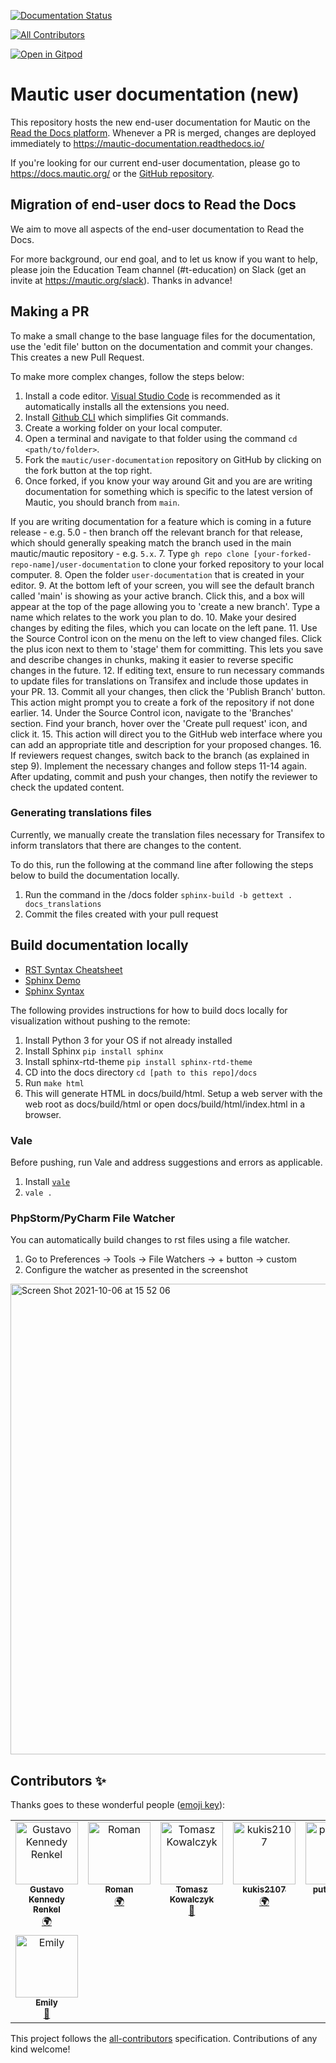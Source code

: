 [![Documentation Status][RTD badge URL]][RTD URL]
<!-- ALL-CONTRIBUTORS-BADGE:START - Do not remove or modify this section -->
[![All Contributors](https://img.shields.io/badge/all_contributors-8-orange.svg?style=flat-square)](#contributors-)
<!-- ALL-CONTRIBUTORS-BADGE:END -->

[![Open in Gitpod](https://gitpod.io/button/open-in-gitpod.svg)](https://gitpod.io/#https://github.com/mautic/user-documentation)

# Mautic user documentation (new)

This repository hosts the new end-user documentation for Mautic on the [Read the Docs platform][ReadTheDocs]. Whenever a PR is merged, changes are deployed immediately to https://mautic-documentation.readthedocs.io/

If you're looking for our current end-user documentation, please go to https://docs.mautic.org/ or the [GitHub repository][End user docs].

## Migration of end-user docs to Read the Docs

We aim to move all aspects of the end-user documentation to Read the Docs.

For more background, our end goal, and to let us know if you want to help, please join the Education Team channel (#t-education) on Slack (get an invite at https://mautic.org/slack). Thanks in advance!

## Making a PR

To make a small change to the base language files for the documentation, use the 'edit file' button on the documentation and commit your changes. This creates a new Pull Request.

To make more complex changes, follow the steps below:

1. Install a code editor. [Visual Studio Code](https://code.visualstudio.com) is recommended as it automatically installs all the extensions you need.
2. Install [Github CLI](https://cli.github.com/) which simplifies Git commands.
3. Create a working folder on your local computer.
4. Open a terminal and navigate to that folder using the command `cd <path/to/folder>`.
5. Fork the `mautic/user-documentation` repository on GitHub by clicking on the fork button at the top right.
6. Once forked, if you know your way around Git and you are are writing documentation for something which is specific to the latest version of Mautic, you should branch from `main`.  

If you are writing documentation for a feature which is coming in a future release - e.g. 5.0 - then branch off the relevant branch for that release, which should generally speaking match the branch used in the main mautic/mautic repository - e.g. `5.x`.
7. Type `gh repo clone [your-forked-repo-name]/user-documentation` to clone your forked repository to your local computer.
8. Open the folder `user-documentation` that is created in your editor.
9. At the bottom left of your screen, you will see the default branch called 'main' is showing as your active branch. Click this, and a box will appear at the top of the page allowing you to 'create a new branch'. Type a name which relates to the work you plan to do.
10. Make your desired changes by editing the files, which you can locate on the left pane.
11. Use the Source Control icon on the menu on the left to view changed files. Click the plus icon next to them to 'stage' them for committing. This lets you save and describe changes in chunks, making it easier to reverse specific changes in the future.
12. If editing text, ensure to run necessary commands to update files for translations on Transifex and include those updates in your PR.
13. Commit all your changes, then click the 'Publish Branch' button. This action might prompt you to create a fork of the repository if not done earlier.
14. Under the Source Control icon, navigate to the 'Branches' section. Find your branch, hover over the 'Create pull request' icon, and click it.
15. This action will direct you to the GitHub web interface where you can add an appropriate title and description for your proposed changes.
16. If reviewers request changes, switch back to the branch (as explained in step 9). Implement the necessary changes and follow steps 11-14 again. After updating, commit and push your changes, then notify the reviewer to check the updated content.

### Generating translations files

Currently, we manually create the translation files necessary for Transifex to inform translators that there are changes to the content.

To do this, run the following at the command line after following the steps below to build the documentation locally.

1. Run the command in the /docs folder `sphinx-build -b gettext . docs_translations`
2. Commit the files created with your pull request

## Build documentation locally

- [RST Syntax Cheatsheet][RST Cheatsheet]
- [Sphinx Demo][Sphinx Demo]
- [Sphinx Syntax][Sphinx Template]

The following provides instructions for how to build docs locally for visualization without pushing to the remote:

1. Install Python 3 for your OS if not already installed
2. Install Sphinx `pip install sphinx`
3. Install sphinx-rtd-theme `pip install sphinx-rtd-theme`
4. CD into the docs directory `cd [path to this repo]/docs`
5. Run `make html`
6. This will generate HTML in docs/build/html. Setup a web server with the web root as docs/build/html or open docs/build/html/index.html in a browser.
 
### Vale
Before pushing, run Vale and address suggestions and errors as applicable.
1. Install [`vale`][Vale] 
2. `vale .`

### PhpStorm/PyCharm File Watcher
You can automatically build changes to rst files using a file watcher. 
1. Go to Preferences -> Tools -> File Watchers -> + button -> custom
2. Configure the watcher as presented in the screenshot

<img width="753" alt="Screen Shot 2021-10-06 at 15 52 06" src="https://user-images.githubusercontent.com/63312/136281761-204861f9-340a-4e3e-8ce5-e0584236303c.png">


[ReadTheDocs]: <https://readthedocs.org>
[End user docs]: <https://github.com/mautic/mautic-documentation>
[RTD badge URL]: <https://readthedocs.org/projects/mautic-documentation/badge/?version=latest>
[RTD URL]: <https://mautic-documentation.readthedocs.io/en/latest/?badge=latest>
[RST Cheatsheet]: <https://github.com/ralsina/rst-cheatsheet/blob/master/rst-cheatsheet.rst>
[Sphinx Template]: <https://github.com/readthedocs/sphinx_rtd_theme/tree/master/docs/demo>
[Sphinx Demo]: <https://sphinx-rtd-theme.readthedocs.io/en/stable/demo/structure.html>
[Vale]: <https://docs.errata.ai/vale/install>
## Contributors ✨

Thanks goes to these wonderful people ([emoji key](https://allcontributors.org/docs/en/emoji-key)):

<!-- ALL-CONTRIBUTORS-LIST:START - Do not remove or modify this section -->
<!-- prettier-ignore-start -->
<!-- markdownlint-disable -->
<table>
  <tbody>
    <tr>
      <td align="center" valign="top" width="14.28%"><a href="http://overall.cloud"><img src="https://avatars.githubusercontent.com/u/98914036?v=4?s=100" width="100px;" alt="Gustavo Kennedy Renkel"/><br /><sub><b>Gustavo Kennedy Renkel</b></sub></a><br /><a href="#translation-gustavokennedy" title="Translation">🌍</a></td>
      <td align="center" valign="top" width="14.28%"><a href="http://www.youradman.com"><img src="https://avatars.githubusercontent.com/u/8171816?v=4?s=100" width="100px;" alt="Roman"/><br /><sub><b>Roman</b></sub></a><br /><a href="#translation-zaharovrd" title="Translation">🌍</a></td>
      <td align="center" valign="top" width="14.28%"><a href="http://adevo.pl"><img src="https://avatars.githubusercontent.com/u/39382654?v=4?s=100" width="100px;" alt="Tomasz Kowalczyk"/><br /><sub><b>Tomasz Kowalczyk</b></sub></a><br /><a href="https://github.com/mautic/user-documentation/commits?author=tomekkowalczyk" title="Documentation">📖</a></td>
      <td align="center" valign="top" width="14.28%"><a href="https://github.com/kukis2107"><img src="https://avatars.githubusercontent.com/u/60287846?v=4?s=100" width="100px;" alt="kukis2107"/><br /><sub><b>kukis2107</b></sub></a><br /><a href="#translation-kukis2107" title="Translation">🌍</a></td>
      <td align="center" valign="top" width="14.28%"><a href="https://github.com/putzwasser"><img src="https://avatars.githubusercontent.com/u/26040044?v=4?s=100" width="100px;" alt="putzwasser"/><br /><sub><b>putzwasser</b></sub></a><br /><a href="https://github.com/mautic/user-documentation/pulls?q=is%3Apr+reviewed-by%3Aputzwasser" title="Reviewed Pull Requests">👀</a></td>
      <td align="center" valign="top" width="14.28%"><a href="https://github.com/Moongazer"><img src="https://avatars.githubusercontent.com/u/1685510?v=4?s=100" width="100px;" alt="Moongazer"/><br /><sub><b>Moongazer</b></sub></a><br /><a href="https://github.com/mautic/user-documentation/commits?author=Moongazer" title="Documentation">📖</a></td>
      <td align="center" valign="top" width="14.28%"><a href="https://github.com/patrykgruszka"><img src="https://avatars.githubusercontent.com/u/8580942?v=4?s=100" width="100px;" alt="Patryk Gruszka"/><br /><sub><b>Patryk Gruszka</b></sub></a><br /><a href="https://github.com/mautic/user-documentation/commits?author=patrykgruszka" title="Documentation">📖</a></td>
    </tr>
    <tr>
      <td align="center" valign="top" width="14.28%"><a href="https://github.com/Amiyah14"><img src="https://avatars.githubusercontent.com/u/45315891?v=4?s=100" width="100px;" alt="Emily"/><br /><sub><b>Emily</b></sub></a><br /><a href="https://github.com/mautic/user-documentation/commits?author=Amiyah14" title="Documentation">📖</a></td>
    </tr>
  </tbody>
</table>

<!-- markdownlint-restore -->
<!-- prettier-ignore-end -->

<!-- ALL-CONTRIBUTORS-LIST:END -->

This project follows the [all-contributors](https://github.com/all-contributors/all-contributors) specification. Contributions of any kind welcome!
